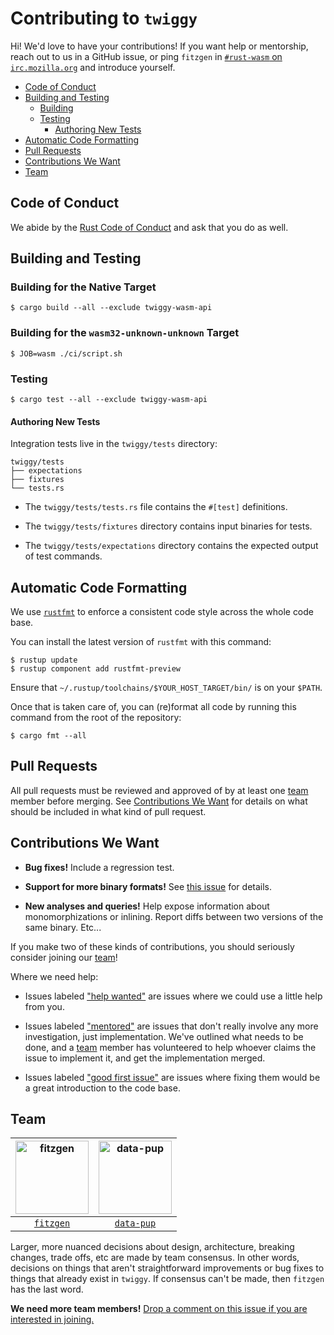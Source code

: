 # Contributing to `twiggy`

Hi! We'd love to have your contributions! If you want help or mentorship, reach
out to us in a GitHub issue, or ping `fitzgen` in [`#rust-wasm` on
`irc.mozilla.org`](irc://irc.mozilla.org#rust-wasm) and introduce yourself.

<!-- START doctoc generated TOC please keep comment here to allow auto update -->
<!-- DON'T EDIT THIS SECTION, INSTEAD RE-RUN doctoc TO UPDATE -->


- [Code of Conduct](#code-of-conduct)
- [Building and Testing](#building-and-testing)
  - [Building](#building)
  - [Testing](#testing)
    - [Authoring New Tests](#authoring-new-tests)
- [Automatic Code Formatting](#automatic-code-formatting)
- [Pull Requests](#pull-requests)
- [Contributions We Want](#contributions-we-want)
- [Team](#team)

<!-- END doctoc generated TOC please keep comment here to allow auto update -->

## Code of Conduct

We abide by the [Rust Code of Conduct][coc] and ask that you do as well.

[coc]: https://www.rust-lang.org/en-US/conduct.html

## Building and Testing

### Building for the Native Target

```
$ cargo build --all --exclude twiggy-wasm-api
```

### Building for the `wasm32-unknown-unknown` Target

```
$ JOB=wasm ./ci/script.sh
```

### Testing

```
$ cargo test --all --exclude twiggy-wasm-api
```

#### Authoring New Tests

Integration tests live in the `twiggy/tests` directory:

```
twiggy/tests
├── expectations
├── fixtures
└── tests.rs
```

* The `twiggy/tests/tests.rs` file contains the `#[test]` definitions.

* The `twiggy/tests/fixtures` directory contains input binaries for tests.

* The `twiggy/tests/expectations` directory contains the expected output of test
  commands.

## Automatic Code Formatting

We use [`rustfmt`](https://github.com/rust-lang-nursery/rustfmt) to enforce a
consistent code style across the whole code base.

You can install the latest version of `rustfmt` with this command:

```
$ rustup update
$ rustup component add rustfmt-preview
```

Ensure that `~/.rustup/toolchains/$YOUR_HOST_TARGET/bin/` is on your `$PATH`.

Once that is taken care of, you can (re)format all code by running this command
from the root of the repository:

```
$ cargo fmt --all
```

## Pull Requests

All pull requests must be reviewed and approved of by at least one [team](#team)
member before merging. See [Contributions We Want](#contributions-we-want) for
details on what should be included in what kind of pull request.

## Contributions We Want

* **Bug fixes!** Include a regression test.

* **Support for more binary formats!** See [this issue][more-formats] for
  details.

* **New analyses and queries!** Help expose information about monomorphizations
  or inlining. Report diffs between two versions of the same binary. Etc...

If you make two of these kinds of contributions, you should seriously consider
joining our [team](#team)!

Where we need help:

* Issues labeled ["help wanted"][help-wanted] are issues where we could use a
  little help from you.

* Issues labeled ["mentored"][mentored] are issues that don't really involve any
  more investigation, just implementation. We've outlined what needs to be done,
  and a [team](#team) member has volunteered to help whoever claims the issue to
  implement it, and get the implementation merged.

* Issues labeled ["good first issue"][gfi] are issues where fixing them would be
  a great introduction to the code base.

[more-formats]: https://github.com/rustwasm/twiggy/issues/4
[help-wanted]: https://github.com/rustwasm/twiggy/labels/help%20wanted
[mentored]: https://github.com/rustwasm/twiggy/labels/mentored
[gfi]: https://github.com/rustwasm/twiggy/labels/good%20first%20issue

## Team

| [<img alt="fitzgen" src="https://avatars2.githubusercontent.com/u/74571?s=117&v=4" width="117">](https://github.com/fitzgen) | [<img alt="data-pup" src="https://avatars0.githubusercontent.com/u/16364986?s=117&v=4" width="117">](https://github.com/data-pup) |
|:---:|:---:|
| [`fitzgen`](https://github.com/fitzgen) | [`data-pup`](https://github.com/data-pup) |

Larger, more nuanced decisions about design, architecture, breaking changes,
trade offs, etc are made by team consensus. In other words, decisions on things
that aren't straightforward improvements or bug fixes to things that already
exist in `twiggy`. If consensus can't be made, then `fitzgen` has the last
word.

**We need more team members!**
[Drop a comment on this issue if you are interested in joining.][join]

[join]: https://github.com/rustwasm/twiggy/issues/3
